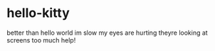 # hello-kitty
better than hello world
im slow my eyes are hurting theyre looking at screens too much help!
